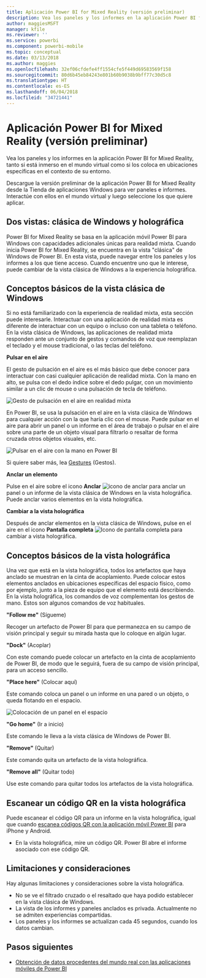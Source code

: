 ```yaml
---
title: Aplicación Power BI for Mixed Reality (versión preliminar)
description: Vea los paneles y los informes en la aplicación Power BI for Mixed Reality, tanto si está inmerso en el mundo virtual como si se encuentra en el contexto de su entorno.
author: maggiesMSFT
manager: kfile
ms.reviewer: ''
ms.service: powerbi
ms.component: powerbi-mobile
ms.topic: conceptual
ms.date: 03/13/2018
ms.author: maggies
ms.openlocfilehash: 32ef06cfdefe4ff1554cfe5f449d69583569f158
ms.sourcegitcommit: 80d6b45eb84243e801b60b9038b9bff77c30d5c8
ms.translationtype: HT
ms.contentlocale: es-ES
ms.lasthandoff: 06/04/2018
ms.locfileid: "34721441"
---
```

# <a name="power-bi-for-mixed-reality-app-preview"></a>Aplicación Power BI for Mixed Reality (versión preliminar)
Vea los paneles y los informes en la aplicación Power BI for Mixed Reality, tanto si está inmerso en el mundo virtual como si los coloca en ubicaciones específicas en el contexto de su entorno. 

Descargue la versión preliminar de la aplicación Power BI for Mixed Reality desde la Tienda de aplicaciones Windows para ver paneles e informes. Interactúe con ellos en el mundo virtual y luego seleccione los que quiere aplicar. 

## <a name="two-views-windows-classic-and-holographic"></a>Dos vistas: clásica de Windows y holográfica

Power BI for Mixed Reality se basa en la aplicación móvil Power BI para Windows con capacidades adicionales únicas para realidad mixta. Cuando inicia Power BI for Mixed Reality, se encuentra en la vista "clásica" de Windows de Power BI. En esta vista, puede navegar entre los paneles y los informes a los que tiene acceso. Cuando encuentre uno que le interese, puede cambiar de la vista clásica de Windows a la experiencia holográfica. 


## <a name="windows-classic-view-basics"></a>Conceptos básicos de la vista clásica de Windows

Si no está familiarizado con la experiencia de realidad mixta, esta sección puede interesarle. Interactuar con una aplicación de realidad mixta es diferente de interactuar con un equipo o incluso con una tableta o teléfono. En la vista clásica de Windows, las aplicaciones de realidad mixta responden ante un conjunto de gestos y comandos de voz que reemplazan el teclado y el mouse tradicional, o las teclas del teléfono. 

**Pulsar en el aire**

El gesto de pulsación en el aire es el más básico que debe conocer para interactuar con casi cualquier aplicación de realidad mixta. Con la mano en alto, se pulsa con el dedo índice sobre el dedo pulgar, con un movimiento similar a un clic de mouse o una pulsación de tecla de teléfono.  

![Gesto de pulsación en el aire en realidad mixta](media/mobile-mixed-reality-app/power-bi-hololens-airtap.png)

En Power BI, se usa la pulsación en el aire en la vista clásica de Windows para cualquier acción con la que haría clic con el mouse. Puede pulsar en el aire para abrir un panel o un informe en el área de trabajo o pulsar en el aire sobre una parte de un objeto visual para filtrarlo o resaltar de forma cruzada otros objetos visuales, etc.

![Pulsar en el aire con la mano en Power BI](media/mobile-mixed-reality-app/power-bi-hololens-airtap-hand.png) 

Si quiere saber más, lea [Gestures](https://developer.microsoft.com/windows/mixed-reality/gestures) (Gestos).

**Anclar un elemento** 

Pulse en el aire sobre el icono **Anclar** ![icono de anclar](media/mobile-mixed-reality-app/power-bi-hololens-pin.png) para anclar un panel o un informe de la vista clásica de Windows en la vista holográfica. Puede anclar varios elementos en la vista holográfica. 

**Cambiar a la vista holográfica**

Después de anclar elementos en la vista clásica de Windows, pulse en el aire en el icono **Pantalla completa** ![Icono de pantalla completa](media/mobile-mixed-reality-app/power-bi-hololens-fullscreen.png) para cambiar a vista holográfica. 


## <a name="holographic-view-basics"></a>Conceptos básicos de la vista holográfica

Una vez que está en la vista holográfica, todos los artefactos que haya anclado se muestran en la cinta de acoplamiento. Puede colocar estos elementos anclados en ubicaciones específicas del espacio físico, como por ejemplo, junto a la pieza de equipo que el elemento está describiendo. En la vista holográfica, los comandos de voz complementan los gestos de mano. Estos son algunos comandos de voz habituales.

**"Follow me"** (Sígueme) 

Recoger un artefacto de Power BI para que permanezca en su campo de visión principal y seguir su mirada hasta que lo coloque en algún lugar.

**"Dock"** (Acoplar) 

Con este comando puede colocar un artefacto en la cinta de acoplamiento de Power BI, de modo que le seguirá, fuera de su campo de visión principal, para un acceso sencillo.

**"Place here"** (Colocar aquí)

Este comando coloca un panel o un informe en una pared o un objeto, o queda flotando en el espacio.

![Colocación de un panel en el espacio](media/mobile-mixed-reality-app/power-bi-hololens-place-visuals.png)

**"Go home"** (Ir a inicio)

Este comando le lleva a la vista clásica de Windows de Power BI. 

**"Remove"** (Quitar)

Este comando quita un artefacto de la vista holográfica.

**"Remove all"** (Quitar todo) 

Use este comando para quitar todos los artefactos de la vista holográfica.


## <a name="scan-a-report-qr-code-in-holographic-view"></a>Escanear un código QR en la vista holográfica

Puede escanear el código QR para un informe en la vista holográfica, igual que cuando [escanea códigos QR con la aplicación móvil Power BI](mobile-apps-qr-code.md) para iPhone y Android.

- En la vista holográfica, mire un código QR. Power BI abre el informe asociado con ese código QR.

## <a name="limitations-and-considerations"></a>Limitaciones y consideraciones

Hay algunas limitaciones y consideraciones sobre la vista holográfica.

- No se ve el filtrado cruzado o el resaltado que haya podido establecer en la vista clásica de Windows.
- La vista de los informes y paneles anclados es privada. Actualmente no se admiten experiencias compartidas.
- Los paneles y los informes se actualizan cada 45 segundos, cuando los datos cambian.


## <a name="next-steps"></a>Pasos siguientes

- [Obtención de datos procedentes del mundo real con las aplicaciones móviles de Power BI](mobile-apps-data-in-real-world-context.md)

 



